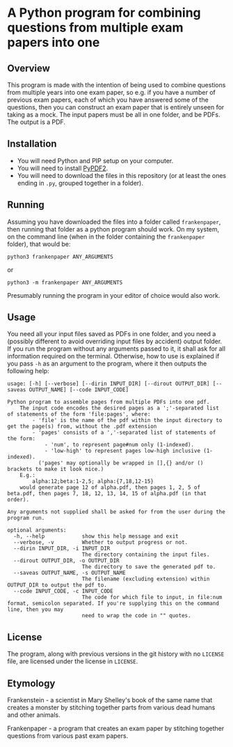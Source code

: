 # A Python program for combining questions from multiple exam papers into one
## Overview
This program is made with the intention of being used to combine questions from multiple years into one exam paper, so e.g. if you have a number of previous exam papers, each of which you have answered some of the questions, then you can construct an exam paper that is entirely unseen for taking as a mock.
The input papers must be all in one folder, and be PDFs. The output is a PDF.

## Installation
- You will need Python and PIP setup on your computer.
- You will need to install [PyPDF2](https://pypi.org/project/PyPDF2/).
- You will need to download the files in this repository (or at least the ones ending in `.py`, grouped together in a folder).

## Running
Assuming you have downloaded the files into a folder called `frankenpaper`, then running that folder as a python program should work.
On my system, on the command line (when in the folder containing the `frankenpaper` folder), that would be:
```
python3 frankenpaper ANY_ARGUMENTS
```
or
```
python3 -m frankenpaper ANY_ARGUMENTS
```
Presumably running the program in your editor of choice would also work.

## Usage
You need all your input files saved as PDFs in one folder, and you need a (possibly different to avoid overriding input files by accident) output folder. If you run the program without any arguments passed to it, it shall ask for all information required on the terminal.
Otherwise, how to use is explained if you pass `-h` as an argument to the program, where it then outputs the following help:
```
usage: [-h] [--verbose] [--dirin INPUT_DIR] [--dirout OUTPUT_DIR] [--saveas OUTPUT_NAME] [--code INPUT_CODE]

Python program to assemble pages from multiple PDFs into one pdf.
    The input code encodes the desired pages as a ';'-separated list of statements of the form 'file:pages', where:
        - 'file' is the name of the pdf within the input directory to get the page(s) from, without the .pdf extension
        - 'pages' consists of a ','-separated list of statements of the form:
            - 'num', to represent page#num only (1-indexed).
            - 'low-high' to represent pages low-high inclusive (1-indexed).
          ('pages' may optionally be wrapped in [],{} and/or () brackets to make it look nice.)
    E.g.:
        alpha:12;beta:1-2,5; alpha:{7,18,12-15}
    would generate page 12 of alpha.pdf, then pages 1, 2, 5 of beta.pdf, then pages 7, 18, 12, 13, 14, 15 of alpha.pdf (in that order).

Any arguments not supplied shall be asked for from the user during the program run.

optional arguments:
  -h, --help            show this help message and exit
  --verbose, -v         Whether to output progress or not.
  --dirin INPUT_DIR, -i INPUT_DIR
                        The directory containing the input files.
  --dirout OUTPUT_DIR, -o OUTPUT_DIR
                        The directory to save the generated pdf to.
  --saveas OUTPUT_NAME, -s OUTPUT_NAME
                        The filename (excluding extension) within OUTPUT_DIR to output the pdf to.
  --code INPUT_CODE, -c INPUT_CODE
                        The code for which file to input, in file:num format, semicolon separated. If you're supplying this on the command line, then you may
                        need to wrap the code in "" quotes.
```

## License
The program, along with previous versions in the git history with no `LICENSE` file, are licensed under the license in `LICENSE`.

## Etymology
Frankenstein - a scientist in Mary Shelley's book of the same name that creates a monster by stitching together parts from various dead humans and other animals.

Frankenpaper - a program that creates an exam paper by stitching together questions from various past exam papers.
